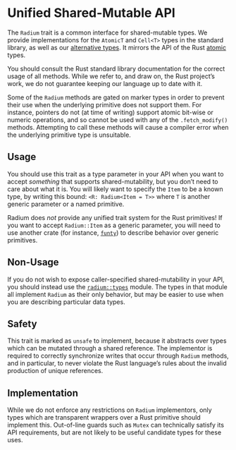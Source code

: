 # Unified Shared-Mutable API

The `Radium` trait is a common interface for shared-mutable types. We provide
implementations for the `AtomicT` and `Cell<T>` types in the standard library,
as well as our [alternative types][types]. It mirrors the API of the Rust
[atomic] types.

You should consult the Rust standard library documentation for the correct usage
of all methods. While we refer to, and draw on, the Rust project’s work, we do
not guarantee keeping our language up to date with it.

Some of the `Radium` methods are gated on marker types in order to prevent their
use when the underlying primitive does not support them. For instance, pointers
do not (at time of writing) support atomic bit-wise or numeric operations, and
so cannot be used with any of the `.fetch_modify()` methods. Attempting to call
these methods will cause a compiler error when the underlying primitive type is
unsuitable.

## Usage

You should use this trait as a type parameter in your API when you want to
accept *something* that supports shared-mutability, but you don’t need to care
about what it is. You will likely want to specify the `Item` to be a known type,
by writing this bound: `<R: Radium<Item = T>>` where `T` is another generic
parameter or a named primitive.

Radium does *not* provide any unified trait system for the Rust primitives! If
you want to accept `Radium::Item` as a generic parameter, you will need to use
another crate (for instance, [`funty`]) to describe behavior over generic
primitives.

## Non-Usage

If you do not wish to expose caller-specified shared-mutability in your API, you
should instead use the [`radium::types`][types] module. The types in that module
all implement `Radium` as their only behavior, but may be easier to use when you
are describing particular data types.

## Safety

This trait is marked as `unsafe` to implement, because it abstracts over types
which can be mutated through a shared reference. The implementor is required to
correctly synchronize writes that occur through `Radium` methods, and in
particular, to never violate the Rust language’s rules about the invalid
production of unique references.

## Implementation

While we do not enforce any restrictions on `Radium` implementors, only types
which are transparent wrappers over a Rust primitive should implement this.
Out-of-line guards such as `Mutex` can technically satisfy its API requirements,
but are not likely to be useful candidate types for these uses.

[atomic]: core::sync::atomic
[types]: crate::types
[`funty`]: //crates.io/crates/funty
